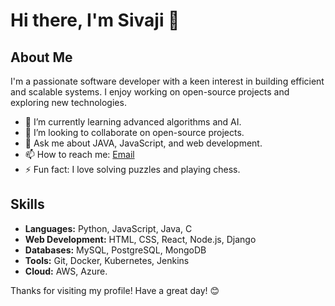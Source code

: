 # Hi there, I'm Sivaji 👋

## About Me
I'm a passionate software developer with a keen interest in building efficient and scalable systems. I enjoy working on open-source projects and exploring new technologies.

- 🌱 I’m currently learning advanced algorithms and AI.
- 👯 I’m looking to collaborate on open-source projects.
- 💬 Ask me about JAVA, JavaScript, and web development.
- 📫 How to reach me: [Email](mailto:sivajivss05@gmail.com)
- ⚡ Fun fact: I love solving puzzles and playing chess.

## Skills
- **Languages:** Python, JavaScript, Java, C
- **Web Development:** HTML, CSS, React, Node.js, Django
- **Databases:** MySQL, PostgreSQL, MongoDB
- **Tools:** Git, Docker, Kubernetes, Jenkins
- **Cloud:** AWS, Azure.

Thanks for visiting my profile! Have a great day! 😊
